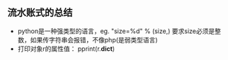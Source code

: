 ## 流水账式的总结

+ python是一种强类型的语言，eg. "size=%d" % (size,) 要求size必须是整数，如果传字符串会报错，不像php(是弱类型语言)
+ 打印对象r的属性值：  pprint(r.__dict__)
